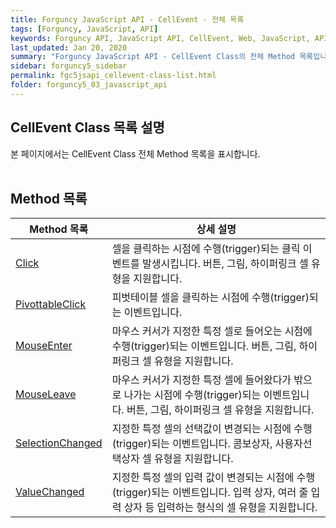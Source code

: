 ```yaml
---
title: Forguncy JavaScript API - CellEvent - 전체 목록
tags: [Forguncy, JavaScript, API]
keywords: Forguncy API, JavaScript API, CellEvent, Web, JavaScript, API
last_updated: Jan 20, 2020
summary: "Forguncy JavaScript API - CellEvent Class의 전체 Method 목록입니다. 구분의 링크를 클릭하시면 세부 페이지 내용을 보실 수 있습니다."
sidebar: forguncy5_sidebar
permalink: fgc5jsapi_cellevent-class-list.html
folder: forguncy5_03_javascript_api
---
```


## CellEvent Class 목록 설명
본 페이지에서는 CellEvent Class 전체 Method 목록을 표시합니다.
<br /><br />

## Method 목록

| Method 목록 | 상세 설명 |
| --- | --- |
| [Click](fgc5jsapi_cellevent-class-click.html) | 셀을 클릭하는 시점에 수행(trigger)되는 클릭 이벤트를 발생시킵니다. 버튼, 그림, 하이퍼링크 셀 유형을 지원합니다. |
| [PivottableClick](fgc5jsapi_cellevent-class-pivottableclick.html) | 피벗테이블 셀을 클릭하는 시점에 수행(trigger)되는 이벤트입니다. |
| [MouseEnter](fgc5jsapi_cellevent-class-mouseenter.html) | 마우스 커서가 지정한 특정 셀로 들어오는 시점에 수행(trigger)되는 이벤트입니다. 버튼, 그림, 하이퍼링크 셀 유형을 지원합니다. |
| [MouseLeave](fgc5jsapi_cellevent-class-mouseleave.html) | 마우스 커서가 지정한 특정 셀에 들어왔다가 밖으로 나가는 시점에 수행(trigger)되는 이벤트입니다. 버튼, 그림, 하이퍼링크 셀 유형을 지원합니다. |
| [SelectionChanged](fgc5jsapi_cellevent-class-selectionchanged.html) | 지정한 특정 셀의 선택값이 변경되는 시점에 수행(trigger)되는 이벤트입니다. 콤보상자, 사용자선택상자 셀 유형을 지원합니다. |
| [ValueChanged](fgc5jsapi_cellevent-class-valuechanged.html) | 지정한 특정 셀의 입력 값이 변경되는 시점에 수행(trigger)되는 이벤트입니다. 입력 상자, 여러 줄 입력 상자 등 입력하는 형식의 셀 유형을 지원합니다. |

<br /><br />
